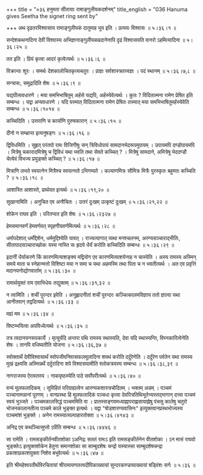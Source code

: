 +++
title = "०३६ हनुमता सीतायाः रामाङ्गुलीयकदर्शनम्"
title_english = "036 Hanuma gives Seetha the signet ring sent by"

+++
अथ दृढतरविश्वासाय रामाङ्गुलीयकं दातुमाह भूय इति । प्रत्ययः विश्वासः  ॥  ५।३६।१  ॥   

  

सन्देशकथनादिना देवीं विश्वास्य अभिज्ञानाङ्गुलीयकप्रदानेनापि दृढं विश्वासयति वानरो ऽहमित्यादिना  ॥  ५।३६।२५  ॥   

  

तत इति । प्रियं कृत्वा आदरं कृत्वेत्यर्थः  ॥  ५।३६।६  ॥   

  

विक्रान्तः शूरः । समर्थः देशकालोचितकृत्यचतुरः । प्राज्ञः सर्वशास्त्रतत्त्वज्ञः । पदं स्थानम्  ॥  ५।३६।७,८  ॥   

  

सन्त्रासः, समुद्रादिति शेषः  ॥  ५।३६।९  ॥   

  

यद्यपीत्यवधारणे । मया समभिभाषितुम् अर्हसे यद्यपि, अर्हस्येवेत्यर्थः । कुतः ? विदितात्मना रामेण प्रेषित इति सम्बन्धः । यद्वा अप्यवधारणे । यदि यस्मात् विदितात्मना रामेण प्रेषितः तस्मात् मया समभिभाषितुमर्हस्येवेति सम्बन्धः  ॥  ५।३६।१०१४  ॥   

  

कच्चिदिति । उत्तराणि च कार्याणि पुरुषकारान्  ॥  ५।३६।१५  ॥   

  

दीनो न सम्भ्रान्त इत्यनुषङ्गः  ॥  ५।३६।१६  ॥   

  

द्विविधमिति । सुहृत् परंतपो रामः विजिगीषुः सन् त्रिविधोपायं सामदानभेदरूपमुपायम् । उपायमपि दण्डोपायमपि । मित्रेषु चकारादमित्रेषु च द्विविधं यथा भवति तथा सेवते कच्चित् ? । मित्रेषु सामदाने, अमित्रेषु भेददण्डौ चेत्येवं विभज्य प्रयुङ्क्ते कच्चित् ?  ॥  ५।३६।१७  ॥   

  

मित्राणि लभते स्वयत्नेन मित्रैश्च स्वयत्नतो ऽभिगम्यते । कल्याणमित्रः सौमित्रः मित्रैः पुरस्कृतः बहुमतः कच्चिति ?  ॥  ५।३६।१८  ॥   

  

आशास्ति आशास्ते, प्रार्थयत इत्यर्थः  ॥  ५।३६।१९,२०  ॥   

  

सुखानामिति । अनुचित एव अनौचितः । उत्तरं दुःखम् उत्कृष्टं दुःखम्  ॥  ५।३६।२१,२२  ॥   

  

शोकेन राघव इति । परितप्यत इति शेषः  ॥  ५।३६।२३२७  ॥   

  

हेमसमानवर्णं हेमवर्णवत् स्पृहणीयवर्णमित्यर्थः  ॥  ५।३६।२८  ॥   

  

धर्मापदेशात् धर्मोद्देशेन, धर्ममुद्दिश्येति यावत् । राज्यत्यागात् व्यथा मनश्चलनम्, अरण्यसञ्चाराद्भीतिः, सीतापादसञ्चाराच्छोकः यस्य नास्ति सः हृदये धैर्यं करोति कच्चिदिति सम्बन्धः  ॥  ५।३६।२९  ॥   

  

इदानीं धैर्याकरणे किं कारणमित्याशङ्क्य मद्वियोग एव कारणमित्याशयेनाह न चास्येति । अस्य रामस्य अस्मिन् समये माता च स्नेहान्मत्तो विशिष्टा मया न समा च यथा अहमस्मि तथा पिता च न भवतीत्यर्थः । अत एव प्रवृत्तिं मदानयनोद्योगवार्ताम्  ॥  ५।३६।३०  ॥   

  

रामार्थयुक्तं राम एवाभिधेयः तद्युक्तम्  ॥  ५।३६।३१,३२  ॥   

  

न त्वामिति । शचीं पुरन्दर इवेति । अनुह्लादनीतां शचीं पुरन्दरः कञ्चित्कालमविज्ञाय ततो ज्ञात्वा यथा आनीतवान् तद्वदित्यर्थः  ॥  ५।३६।३३  ॥   

  

मह्यं मम  ॥  ५।३६।३४  ॥   

  

विष्टम्भयित्वा अपविध्येत्यर्थः  ॥  ५।३६।३५  ॥   

  

तत्र त्वदानयनरूपकार्ये । मृत्युर्यदि अन्तरा पथि रामस्य स्थास्यति, देवा यदि स्थास्यन्ति, विघ्नकारित्वेनेति शेषः । तानपि वधिष्यतीति योजना  ॥  ५।३६।३६,३७  ॥   

  

स्वोक्तार्थे देवीविश्वासार्थं स्वोपजीवनिवासफलमूलादिना शपथं करोति दर्दुरेणेति । दर्दुरेण पर्वतेन यथा रामस्य मुखं द्रक्ष्यसि अस्मिन्नर्थे दर्दुरादिना शपे विश्वासयामीति श्लोकत्रयस्य सम्बन्धः  ॥  ५।३६।३८,३९  ॥   

  

नागराजस्य ऐरावतस्य । नाकपृष्ठस्येति पाठे सर्वोपरीत्यर्थः  ॥  ५।३६।४०  ॥   

  

वन्यं मूलफलादिकम् । सुविहितं परिग्राह्यत्वेन आरण्यकशास्त्रचोदितम् । भक्तम् अन्नम् । पञ्चमं पञ्चानामन्नानां पूरणम् । वानप्रस्था हि मूलफलादिकं पञ्चधा कृत्वा देवपित्रतिथिभूतेभ्यस्तद्भागान् दत्त्वा पञ्चमं स्वयं भुञ्जते । पञ्चमकालसिद्धं पञ्चममिति वा । प्रातस्सङ्गवमध्याह्नापराह्णसायाह्नेषु पंचसु कालेषु चतुरो भोजनकालानतीत्य पञ्चमे काले भुङ्क्त इत्यर्थः । यद्वा "षोडशारण्यवासिनः" इत्युक्तवानप्रस्थभोज्यस्य पञ्चमांशं भुङ्क्ते । अनेन रामस्यात्यल्पाहारतोक्ता  ॥  ५।३६।४१४३  ॥   

  

अनिद्र एव कथञ्चित्सुप्तो ऽपीति सम्बन्धः  ॥  ५।३६।४४४६  ॥   

  

सा रामेति । रामसङ्कीर्तनवीतशोका ऽअनिद्रः सततं रामःऽ इति रामसङ्कीर्तनेन वीतशोका । ऽन मासं राघवो भुङ्क्तेःऽ इत्युक्तशोकेन हेतुना समानशोका सा साम्बुदशेषः चन्द्रो यस्यास्सा साम्बुदशेषचन्द्रा प्रकाशाप्रकाशयुक्ता निशेव बभूवेत्यर्थः  ॥  ५।३६।४७  ॥   

  

इति श्रीमहेश्वरतीर्थविरचितायां श्रीरामायणतत्त्वदीपिकाख्यायां सुन्दरकाण्डव्याख्यायां षड्विंशः सर्गः  ॥  ५।३६  ॥   

  

